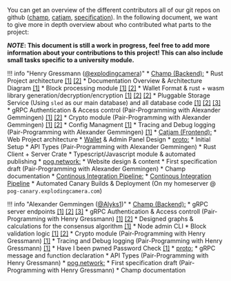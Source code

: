You can get an overview of the different contributors all of our git repos on github ([champ](https://github.com/pognetwork/champ/graphs/contributors), [catjam](https://github.com/pognetwork/catjam/graphs/contributors), [specification](https://github.com/pognetwork/specification/graphs/contributors)). In the following document, we want to give more in depth overview about who contributed what parts to the project:

**_NOTE_: This document is still a work in progress, feel free to add more information about your contributions to this project! This can also include small tasks specific to a university module.**

<!-- prettier-ignore -->
!!! info "Henry Gressmann ([@explodingcamera](https://github.com/explodingcamera))"
    * [Champ (Backend):](https://github.com/pognetwork/champ)
        * Rust Project architecture [[1]](https://github.com/pognetwork/champ/commits/main?after=1470add68e748fd46f9479cfe0e3f1445d19fb95+69&branch=main) [[2]](https://github.com/pognetwork/champ/pull/1)
        * Documentation Overview & Architecture Diagram [[1]](https://github.com/pognetwork/champ/blame/main/docs/developers/overview.md)
        * Block processing module [[1]](https://github.com/pognetwork/champ/tree/main/champ/node/blockpool) [[2]](https://github.com/pognetwork/champ/pull/65)
        * Wallet Format & rust + wasm library generation/decryption/encryption [[1]](https://github.com/pognetwork/champ/tree/main/champ/lib/champ-wasm) [[2]](https://github.com/pognetwork/champ/tree/main/champ/lib/lulw) [[2]](https://github.com/pognetwork/champ/pull/84)
        * Pluggable Storage Service (Using `sled` as our main database) and all database code [[1]](https://github.com/pognetwork/champ/tree/main/champ/node/storage) [[2]](https://github.com/pognetwork/champ/pull/77) [[3]](https://github.com/pognetwork/champ/pull/68)
        * gRPC Authentication & Access control (Pair-Programming with Alexander Gemmingen) [[1]](https://github.com/pognetwork/champ/pull/80) [[2]](https://github.com/pognetwork/champ/pull/66)
        * Crypto module (Pair-Programming with Alexander Gemmingen) [[1]](https://github.com/pognetwork/champ/pull/84) [[2]](https://github.com/pognetwork/champ/pull/29)
        * Config Managment [[1]](https://github.com/pognetwork/champ/pull/64)
        * Tracing and Debug logging (Pair-Programming with Alexander Gemmingen) [[1]](https://github.com/pognetwork/champ/pull/86)
    * [Catjam (Frontend):](https://github.com/pognetwork/catjam)
        * Web Project architecture
        * [Wallet](https://wallet.pog.network) & Admin Panel Design
    * [proto:](https://github.com/pognetwork/proto)
        * Initial Setup
        * API Types (Pair-Programming with Alexander Gemmingen)
        * Rust Client + Server Crate
        * Typescript/Javascript module & automated publishing
    * [pog.network:](https://github.com/pognetwork/pog.network)
        * Website design & content
        * First specification draft (Pair-Programming with Alexander Gemmingen)
        * Champ documentation
    * [Continous Integration Pipeline:](https://github.com/pognetwork/champ/search?q=ci&type=commits)
        * [Continous Integration Pipeline](https://github.com/pognetwork/champ/tree/main/.github/workflows)
        * Automated Canary Builds & Deployment (On my homeserver @ `pog-canary.explodingcamera.com`)

<!-- prettier-ignore -->
!!! info "Alexander Gemmingen ([@Alyks1](https://github.com/Alyks1))"
    * [Champ (Backend):](https://github.com/pognetwork/champ)
        * gRPC server endpoints [[1]](https://github.com/pognetwork/champ/pull/69) [[2]](https://github.com/pognetwork/champ/pull/67) [[3]](https://github.com/pognetwork/champ/pull/33)
        * gRPC Authentication & Access controll (Pair-Programming with Henry Gressmann) [[1]](https://github.com/pognetwork/champ/pull/66) [[2]](https://github.com/pognetwork/champ/pull/80)
        * Designed graphs & calculations for the consensus algorithm [[1]](https://github.com/pognetwork/champ/pull/22)
        * Node admin CLI
        * Block validation logic [[1]](https://github.com/pognetwork/champ/pull/58) [[2]](https://github.com/pognetwork/champ/pull/59)
        * Crypto module (Pair-Programming with Henry Gressmann) [[1]](https://github.com/pognetwork/champ/pull/28)
        * Tracing and Debug logging (Pair-Programming with Henry Gressmann) [[1]](https://github.com/pognetwork/champ/pull/86)
        * Have I been pwned Password Check [[1]](https://github.com/pognetwork/champ/pull/87)
    * [proto:](https://github.com/pognetwork/proto)
        * gRPC message and function declaration
        * API Types (Pair-Programming with Henry Gressmann)
    * [pog.network:](https://github.com/pognetwork/pog.network)
        * First specification draft (Pair-Programming with Henry Gressmann)
        * Champ documentation
